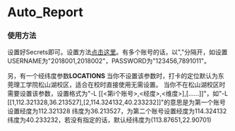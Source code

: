 # Auto_Report

### 使用方法
设置好Secrets即可。设置方法[点击这里](https://github.com/Bertramoon/Auto_Attendance/blob/main/README.md#22-%E8%AE%BE%E7%BD%AEsecrets)。有多个账号的话，以","分隔开，如设置USERNAME为"2018001,2018002"，PASSWORD为"123456,7891011"。

另，有一个经纬度参数**LOCATIONS**
当你不设置该参数时，打卡的定位默认为东莞理工学院松山湖校区，适合在校时直接使用无需设置。
当你不在松山湖校区时需要设置该参数，设置格式为"-L [[<第i个账号>,<经度>,<维度>],[……]]"，如"-L [[1,112.321328,36.213527],[2,114.324132,40.233232]]"的意思是为第一个账号设置经度为112.321328 纬度为36.213527，为第二个账号设置经度为114.324132 纬度为40.233232，若没有指定的话，默认经纬度为(113.87651,22.90701)
